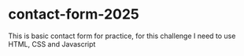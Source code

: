 # contact-form-2025
This is basic contact form for practice, for this challenge I need to use HTML, CSS and Javascript
